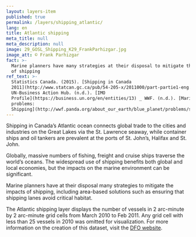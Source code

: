 ```yaml
---
layout: layers-item
published: true
permalink: /layers/shipping_atlantic/
lang: en
title: Atlantic shipping
meta_title: null
meta_description: null
image: 29_GOSL_Shipping_K29_FrankParhizgar.jpg
image_att: © Frank Parhizgar
fact: >-
  Marine planners have many strategies at their disposal to mitigate the impacts
  of shipping
ref_text: >-
  Statistics Canada. (2015). [Shipping in Canada
  2011](http://www.statcan.gc.ca/pub/54-205-x/2011000/part-partie1-eng.htm) _
  UN-Business Action Hub. (n.d.). [IMO
  Profile](https://business.un.org/en/entities/13) _ WWF. (n.d.). [Marine
  problems:
  Shipping](http://wwf.panda.org/about_our_earth/blue_planet/problems/shipping/)
---
```


Shipping in Canada’s Atlantic ocean connects global trade to the cities and industries on the Great Lakes via the St. Lawrence seaway, while container ships and oil tankers are prevalent at the ports of St. John’s, Halifax and St. John. 

Globally, massive numbers of fishing, freight and cruise ships traverse the world’s oceans. The widespread use of shipping benefits both global and local economies, but the impacts on the marine environment can be significant. 

Marine planners have at their disposal many strategies to mitigate the impacts of shipping, including area-based solutions such as ensuring that shipping lanes avoid critical habitat.

The Atlantic shipping layer displays the number of vessels in 2 arc-minute by 2 arc-minute grid cells from March 2010 to Feb 2011. Any grid cell with less than 25 vessels in 2010 was omitted for visualization. For more information on the creation of this dataset, visit the [DFO website](http://publications.gc.ca/collections/collection_2012/mpo-dfo/Fs97-6-2966-eng.pdf         ).
